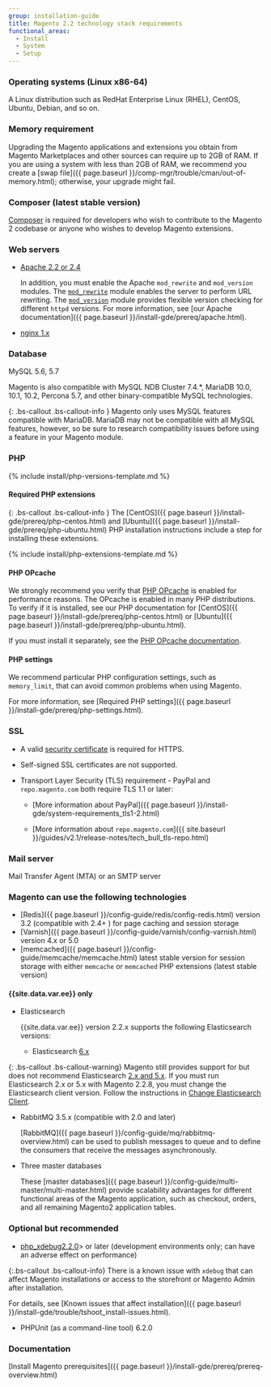 ```yaml
---
group: installation-guide
title: Magento 2.2 technology stack requirements
functional_areas:
  - Install
  - System
  - Setup
---
```


### Operating systems (Linux x86-64)

A Linux distribution such as RedHat Enterprise Linux (RHEL), CentOS, Ubuntu, Debian, and so on.

### Memory requirement

Upgrading the Magento applications and extensions you obtain from Magento Marketplaces and other sources can require up to 2GB of RAM. If you are using a system with less than 2GB of RAM, we recommend you create a [swap file]({{ page.baseurl }}/comp-mgr/trouble/cman/out-of-memory.html); otherwise, your upgrade might fail.

### Composer (latest stable version)

[Composer](https://glossary.magento.com/Composer) is required for developers who wish to contribute to the Magento 2 codebase or anyone who wishes to develop Magento extensions.

### Web servers

* [Apache 2.2 or 2.4](http://httpd.apache.org/download.cgi)

  In addition, you must enable the Apache `mod_rewrite` and `mod_version` modules. The [`mod_rewrite`](https://httpd.apache.org/docs/2.4/mod/mod_rewrite.html) module enables the server to perform URL rewriting. The [`mod_version`](https://httpd.apache.org/docs/2.4/mod/mod_version.html) module provides flexible version checking for different `httpd` versions. For more information, see [our Apache documentation]({{ page.baseurl }}/install-gde/prereq/apache.html).

* [nginx 1.x](https://nginx.org/en/download.html)

### Database

MySQL 5.6, 5.7

Magento is also compatible with MySQL NDB Cluster 7.4.&#42;, MariaDB 10.0, 10.1, 10.2, Percona 5.7, and other binary-compatible MySQL technologies.

{: .bs-callout .bs-callout-info }
Magento only uses MySQL features compatible with MariaDB. MariaDB may not be compatible with all MySQL features, however, so be sure to research compatibility issues before using a feature in your Magento module.

### PHP

<!--{% assign supported_php_versions = site.data.codebase.v2_2.open-source.composer_lock.platform.php | split: "|" %}-->
{% include install/php-versions-template.md %}

#### Required PHP extensions

{: .bs-callout .bs-callout-info }
The [CentOS]({{ page.baseurl }}/install-gde/prereq/php-centos.html) and [Ubuntu]({{ page.baseurl }}/install-gde/prereq/php-ubuntu.html) PHP installation instructions include a step for installing these extensions.

<!--{% assign platform-req = site.data.codebase.v2_2.open-source.composer_lock.platform %}-->
{% include install/php-extensions-template.md %}

#### PHP OPcache

We strongly recommend you verify that [PHP OPcache](http://php.net/manual/en/intro.opcache.php) is enabled for performance reasons. The OPcache is enabled in many PHP distributions. To verify if it is installed, see our PHP documentation for [CentOS]({{ page.baseurl }}/install-gde/prereq/php-centos.html) or [Ubuntu]({{ page.baseurl }}/install-gde/prereq/php-ubuntu.html).

If you must install it separately, see the [PHP OPcache documentation](http://php.net/manual/en/opcache.setup.php).

#### PHP settings

We recommend particular PHP configuration settings, such as `memory_limit`, that can avoid common problems when using Magento.

For more information, see [Required PHP settings]({{ page.baseurl }}/install-gde/prereq/php-settings.html).

### SSL

* A valid [security certificate](https://glossary.magento.com/security-certificate) is required for HTTPS.
* Self-signed SSL certificates are not supported.
* Transport Layer Security (TLS) requirement - PayPal and `repo.magento.com` both require TLS 1.1 or later:

  * [More information about PayPal]({{ page.baseurl }}/install-gde/system-requirements_tls1-2.html)

  * [More information about `repo.magento.com`]({{ site.baseurl }}/guides/v2.1/release-notes/tech_bull_tls-repo.html)

### Mail server

Mail Transfer Agent (MTA) or an SMTP server

### Magento can use the following technologies

* [Redis]({{ page.baseurl }}/config-guide/redis/config-redis.html) version 3.2 (compatible with 2.4+ ) for page caching and session storage
* [Varnish]({{ page.baseurl }}/config-guide/varnish/config-varnish.html) version 4.x or 5.0
* [memcached]({{ page.baseurl }}/config-guide/memcache/memcache.html) latest stable version for session storage with either `memcache` or `memcached` PHP extensions (latest stable version)

#### {{site.data.var.ee}} only

* Elasticsearch

    {{site.data.var.ee}} version 2.2.x supports the following Elasticsearch versions:

  * Elasticsearch [6.x](https://www.elastic.co/downloads/past-releases/elasticsearch-6-6-1)

{: .bs-callout .bs-callout-warning}
Magento still provides support for but does not recommend Elasticsearch [2.x and 5.x](https://www.elastic.co/support/eol).
If you must run Elasticsearch 2.x or 5.x with Magento 2.2.8, you must change the Elasticsearch client version.
Follow the instructions in [Change Elasticsearch Client]({{page.baseurl}}/config-guide/elasticsearch/es-downgrade.html).

* RabbitMQ 3.5.x (compatible with 2.0 and later)

    [RabbitMQ]({{ page.baseurl }}/config-guide/mq/rabbitmq-overview.html) can be used to publish messages to queue and to define the consumers that receive the messages asynchronously.

* Three master databases

    These [master databases]({{ page.baseurl }}/config-guide/multi-master/multi-master.html) provide scalability advantages for different functional areas of the Magento application, such as checkout, orders, and all remaining Magento2 application tables.

### Optional but recommended

* [php_xdebug2.2.0](http://xdebug.org/download.php)> or later (development environments only; can have an adverse effect on performance)

{:.bs-callout .bs-callout-info}
There is a known issue with `xdebug` that can affect Magento installations or access to the storefront or Magento Admin after installation.

For details, see [Known issues that affect installation]({{ page.baseurl }}/install-gde/trouble/tshoot_install-issues.html).

* PHPUnit (as a command-line tool) 6.2.0

### Documentation

[Install Magento prerequisites]({{ page.baseurl }}/install-gde/prereq/prereq-overview.html)